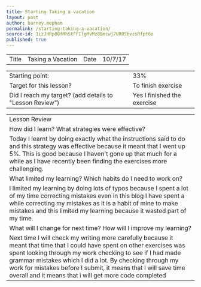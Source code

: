 ```yaml
---
title: Starting Taking a vacation
layout: post
author: barney.mepham
permalink: /starting-taking-a-vacation/
source-id: 1izJHRp8QfMhStFFIlgMvMz8Bmcwj7UR0SbvzsRfpt6o
published: true
---
```

<table>
  <tr>
    <td>Title</td>
    <td>Taking a Vacation</td>
    <td>Date</td>
    <td>10/7/17</td>
  </tr>
</table>


<table>
  <tr>
    <td>Starting point:</td>
    <td>33%</td>
  </tr>
  <tr>
    <td>Target for this lesson?</td>
    <td>To finish exercise</td>
  </tr>
  <tr>
    <td>Did I reach my target? 
(add details to "Lesson Review")</td>
    <td>Yes I finished the exercise</td>
  </tr>
</table>


<table>
  <tr>
    <td>Lesson Review</td>
  </tr>
  <tr>
    <td>How did I learn? What strategies were effective? </td>
  </tr>
  <tr>
    <td>Today I learnt by doing exactly what the instructions said to do and this strategy was effective because it meant that I went up 5%. This is good because I haven't  gone up that much for a while as I have recently been finding the exercises more challenging. </td>
  </tr>
  <tr>
    <td>What limited my learning? Which habits do I need to work on? </td>
  </tr>
  <tr>
    <td>I limited my learning by doing lots of typos because I spent a lot of my time correcting mistakes even in this blog I have spent a while correcting my mistakes as it is a habit of mine to make mistakes and this limited my learning because it wasted part of my time.</td>
  </tr>
  <tr>
    <td>What will I change for next time? How will I improve my learning?</td>
  </tr>
  <tr>
    <td>Next time I will check my writing more carefully because it meant that time that I could have spent on other exercises was spent looking through my work checking to see if I had made grammar mistakes which I did a lot. By checking through my work for mistakes before I submit, it means that I will save time overall and it means that i will get more code completed</td>
  </tr>
</table>


